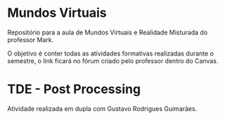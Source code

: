 # Mundos Virtuais

Repositório para a aula de Mundos Virtuais e Realidade Misturada do professor Mark.

O objetivo é conter todas as atividades formativas realizadas durante o semestre, o link ficará no fórum criado pelo professor dentro do Canvas.


# TDE - Post Processing
Atividade realizada em dupla com Gustavo Rodrigues Guimarães.
